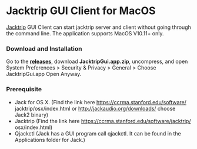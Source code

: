 # Jacktrip GUI Client for MacOS
[Jacktrip](https://github.com/jcacerec/jacktrip) GUI Client can start jacktrip server and client without going through the command line. 
The application supports MacOS V10.11+ only. 

### Download and Installation
Go to the <b>[releases](https://github.com/unimelb-networkedsociety/jacktrip-gui/releases/tag/v1.0-alpha)</b>, download  <b>JacktripGui.app.zip</b>, uncompress, and open System Preferences > Security & Privacy > General > Choose JacktripGui.app Open Anyway.

### Prerequisite
- Jack for OS X. (Find the link here https://ccrma.stanford.edu/software/ jacktrip/osx/index.html or http://jackaudio.org/downloads/ choose Jack2 binary)
- Jacktrip (Find the link here https://ccrma.stanford.edu/software/jacktrip/ osx/index.html)
- Qjackctl (Jack has a GUI program call qjackctl. It can be found in the Applications folder for Jack.)
